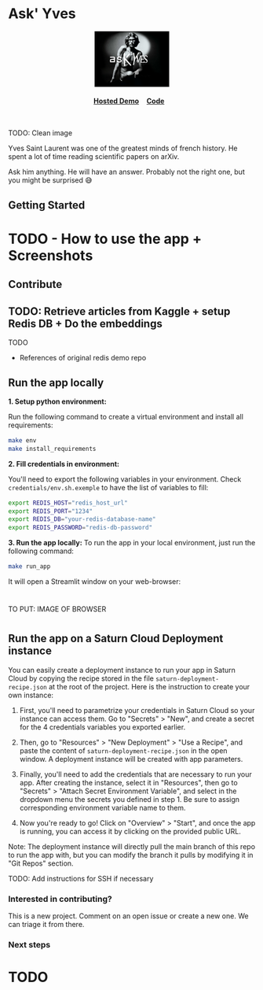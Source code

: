 
# **Ask' Yves**
<div align="center">
    <a href="https://github.com/RedisVentures/redis-arXiv-search"><img src="assets/askyves.png" width="30%"><img></a>
    <br />
    <br />
<div display="inline-block">
    <a href="https://docsearch.redisventures.com"><b>Hosted Demo</b></a>&nbsp;&nbsp;&nbsp;
    <a href="https://github.com/RedisVentures/redis-arXiv-search"><b>Code</b></a>&nbsp;&nbsp;&nbsp;
  </div>
    <br />
    <br />
</div>

TODO: Clean image

Yves Saint Laurent was one of the greatest minds of french history. He spent a lot of time reading scientific papers on arXiv.

Ask him anything. He will have an answer. Probably not the right one, but you might be surprised 😅

## Getting Started

# TODO - How to use the app + Screenshots


## Contribute

## **TODO: Retrieve articles from Kaggle + setup Redis DB + Do the embeddings**

TODO

+ References of original redis demo repo

## **Run the app locally**

**1. Setup python environment:**

Run the following command to create a virtual environment and install all requirements:
```bash
make env
make install_requirements
```

**2. Fill credentials in environment:**

You'll need to export the following variables in your environment. Check `credentials/env.sh.exemple` to have the list of variables to fill:
```bash
export REDIS_HOST="redis_host_url"
export REDIS_PORT="1234"
export REDIS_DB="your-redis-database-name"
export REDIS_PASSWORD="redis-db-password"
```

**3. Run the app locally:**
To run the app in your local environment, just run the following command:
```bash
make run_app
```

It will open a Streamlit window on your web-browser:

# 
TO PUT: IMAGE OF BROWSER
#


## **Run the app on a Saturn Cloud Deployment instance**

You can easily create a deployment instance to run your app in Saturn Cloud by copying the recipe stored in the file `saturn-deployment-recipe.json` at the root of the project. Here is the instruction to create your own instance:

1. First, you'll need to parametrize your credentials in Saturn Cloud so your instance can access them. Go to "Secrets" > "New", and create a secret for the 4 credentials variables you exported earlier.

2. Then, go to "Resources" > "New Deployment" > "Use a Recipe", and paste the content of `saturn-deployment-recipe.json` in the open window. A deployment instance will be created with app parameters.

3. Finally, you'll need to add the credentials that are necessary to run your app. After creating the instance, select it in "Resources", then go to "Secrets" > "Attach Secret Environment Variable", and select in the dropdown menu the secrets you defined in step 1. Be sure to assign corresponding environment variable name to them.

4. Now you're ready to go! Click on "Overview" > "Start", and once the app is running, you can access it by clicking on the provided public URL.

Note: The deployment instance will directly pull the main branch of this repo to run the app with, but you can modify the branch it pulls by modifying it in "Git Repos" section. 

TODO: Add instructions for SSH if necessary


### Interested in contributing?
This is a new project. Comment on an open issue or create a new one. We can triage it from there.


### Next steps
# TODO
